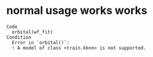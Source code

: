 # normal usage works works

    Code
      orbital(wf_fit)
    Condition
      Error in `orbital()`:
      ! A model of class <train.kknn> is not supported.

